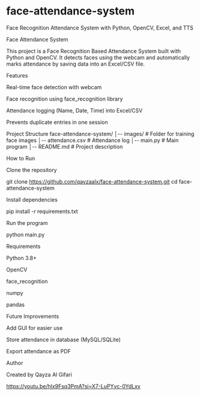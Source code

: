 # face-attendance-system
Face Recognition Attendance System with Python, OpenCV, Excel, and TTS

Face Attendance System

This project is a Face Recognition Based Attendance System built with Python and OpenCV.
It detects faces using the webcam and automatically marks attendance by saving data into an Excel/CSV file.

Features

Real-time face detection with webcam

Face recognition using face_recognition library

Attendance logging (Name, Date, Time) into Excel/CSV

Prevents duplicate entries in one session

Project Structure
face-attendance-system/
│-- images/            # Folder for training face images
│-- attendance.csv     # Attendance log
│-- main.py            # Main program
│-- README.md          # Project description

How to Run

Clone the repository

git clone https://github.com/qayzaalx/face-attendance-system.git
cd face-attendance-system


Install dependencies

pip install -r requirements.txt


Run the program

python main.py

Requirements

Python 3.8+

OpenCV

face_recognition

numpy

pandas

Future Improvements

Add GUI for easier use

Store attendance in database (MySQL/SQLite)

Export attendance as PDF

Author

Created by Qayza Al Gifari

https://youtu.be/hlx9Fsq3PmA?si=X7-LuPYvc-0YdLxv
